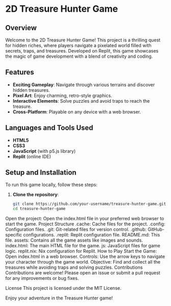 # 2D Treasure Hunter Game

## Overview
Welcome to the 2D Treasure Hunter Game! This project is a thrilling quest for hidden riches, where players navigate a pixelated world filled with secrets, traps, and treasures. Developed on Replit, this game showcases the magic of game development with a blend of creativity and coding.

## Features
- **Exciting Gameplay**: Navigate through various terrains and discover hidden treasures.
- **Pixel Art**: Enjoy charming, retro-style graphics.
- **Interactive Elements**: Solve puzzles and avoid traps to reach the treasure.
- **Cross-Platform**: Playable on any device with a web browser.

## Languages and Tools Used
- **HTML5**
- **CSS3**
- **JavaScript** (with p5.js library)
- **Replit** (online IDE)

## Setup and Installation
To run this game locally, follow these steps:

1. **Clone the repository**:
   ```bash
   git clone https://github.com/your-username/treasure-hunter-game.git
   cd treasure-hunter-game
Open the project:
Open the index.html file in your preferred web browser to start the game.
Project Structure
.cache: Cache files for the project.
.config: Configuration files.
.git: Git-related files for version control.
.github: GitHub-specific configurations.
.replit: Replit configuration file.
README.md: This file.
assets: Contains all the game assets like images and sounds.
index.html: The main HTML file for the game.
js: JavaScript files for game logic.
replit.nix: Nix configuration for Replit.
How to Play
Start the Game: Open index.html in a web browser.
Controls: Use the arrow keys to navigate your character through the game world.
Objective: Find and collect all the treasures while avoiding traps and solving puzzles.
Contributions
Contributions are welcome! Please open an issue or submit a pull request for any improvements or bug fixes.

License
This project is licensed under the MIT License.

Enjoy your adventure in the Treasure Hunter game!
